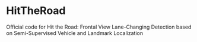 # HitTheRoad
Official code for Hit the Road: Frontal View Lane-Changing Detection based on Semi-Supervised Vehicle and Landmark Localization
